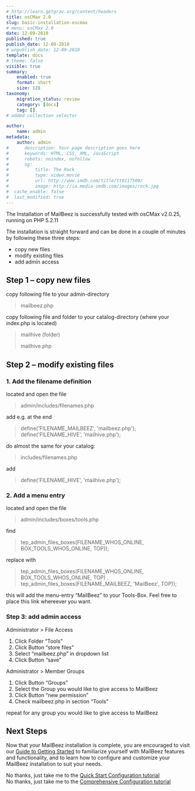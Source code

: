 ```yaml
---
# http://learn.getgrav.org/content/headers
title: osCMax 2.0
slug: basic-installation-oscmax
# menu: osCMax 2.0
date: 12-09-2010
published: true
publish_date: 12-09-2010
# unpublish_date: 12-09-2010
template: docs
# theme: false
visible: true
summary:
    enabled: true
    format: short
    size: 128
taxonomy:
    migration_status: review
    category: [docs]
    tag: []
# added collection selector

author:
    name: admin
metadata:
    author: admin
#      description: Your page description goes here
#      keywords: HTML, CSS, XML, JavaScript
#      robots: noindex, nofollow
#      og:
#          title: The Rock
#          type: video.movie
#          url: http://www.imdb.com/title/tt0117500/
#          image: http://ia.media-imdb.com/images/rock.jpg
#  cache_enable: false
#  last_modified: true
---
```


The Installation of MailBeez is successfully tested with osCMax v2.0.25, running on PHP 5.2.11

The installation is straight forward and can be done in a couple of minutes by following these three steps:

- copy new files
- modify existing files
- add admin access

## Step 1 – copy new files

copy following file to your admin-directory

> mailbeez.php

copy following file and folder to your catalog-directory (where your index.php is located)

> mailhive (folder)
> 
> mailhive.php

## Step 2 – modify existing files

### 1. Add the filename definition

located and open the file

> admin/includes/filenames.php

add e.g. at the end

> define('FILENAME_MAILBEEZ', 'mailbeez.php');
>     define('FILENAME_HIVE', 'mailhive.php');

do almost the same for your catalog:

> includes/filenames.php

add

> define('FILENAME_HIVE', 'mailhive.php');

### 2. Add a menu entry

located and open the file

> admin/includes/boxes/tools.php

find

> tep_admin_files_boxes(FILENAME_WHOS_ONLINE, BOX_TOOLS_WHOS_ONLINE, TOP));

replace with

> tep_admin_files_boxes(FILENAME_WHOS_ONLINE, BOX_TOOLS_WHOS_ONLINE, TOP) . tep_admin_files_boxes(FILENAME_MAILBEEZ, 'MailBeez', TOP));

this will add the menu-entry “MailBeez” to your Tools-Box. Feel free to place this link whereever you want.

### Step 3: add admin access

Administrator > File Access

1. Click Folder “Tools”
2. Click Button “store files”
3. Select “mailbeez.php” in dropdown list
4. Click Button “save”

Administrator > Member Groups

1. Click Button “Groups”
2. Select the Group you would like to give access to MailBeez
3. Click Button “new permission”
4. Check mailbeez.php in section “Tools”

repeat for any group you would like to give access to MailBeez

## Next Steps

Now that your MailBeez installation is complete, you are encouraged to visit our [ Guide to Getting Started](/documentation/tutorials/guide-to-getting-started/) to familiarize yourself with MailBeez features and functionality, and to learn how to configure and customize your MailBeez installation to suit your needs.

No thanks, just take me to the [Quick Start Configuration tutorial](/documentation/tutorials/mailbeez-quick-start-configuration-tutorial/)  
 No thanks, just take me to the [Comprehensive Configuration tutorial](/documentation/tutorials/mailbeez-comprehensive-configuration-tutorial/)
